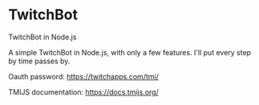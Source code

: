 # TwitchBot
TwitchBot in Node.js

A simple TwitchBot in Node.js, with only a few features.
I'll put every step by time passes by.

Oauth password: https://twitchapps.com/tmi/

TMIJS documentation: https://docs.tmijs.org/
